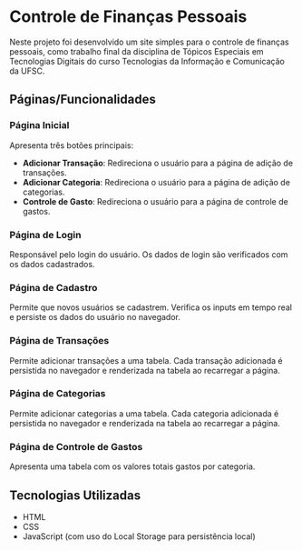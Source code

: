 # Controle de Finanças Pessoais

Neste projeto foi desenvolvido um site simples para o controle de finanças pessoais, como trabalho final
da disciplina de Tópicos Especiais em Tecnologias Digitais do curso Tecnologias da
Informação e Comunicação da UFSC. 

## Páginas/Funcionalidades

### Página Inicial

Apresenta três botões principais:

- **Adicionar Transação**: Redireciona o usuário para a página de adição de transações.
- **Adicionar Categoria**: Redireciona o usuário para a página de adição de categorias.
- **Controle de Gasto**: Redireciona o usuário para a página de controle de gastos.

### Página de Login

Responsável pelo login do usuário. Os dados de login são verificados com os dados cadastrados.

### Página de Cadastro

Permite que novos usuários se cadastrem. Verifica os inputs em tempo real e persiste os dados do usuário no navegador.

### Página de Transações

Permite adicionar transações a uma tabela. Cada transação adicionada é persistida no navegador e renderizada na tabela ao recarregar a página.

### Página de Categorias

Permite adicionar categorias a uma tabela. Cada categoria adicionada é persistida no navegador e renderizada na tabela ao recarregar a página.

### Página de Controle de Gastos

Apresenta uma tabela com os valores totais gastos por categoria.

## Tecnologias Utilizadas

- HTML
- CSS
- JavaScript (com uso do Local Storage para persistência local)

